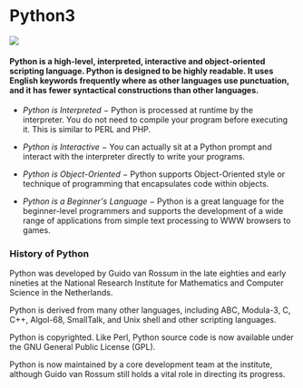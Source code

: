 # Python3
![](https://cdn.analyticsvidhya.com/wp-content/uploads/2020/05/Pytho-Iterators-and-Generators.jpg)

#### Python is a high-level, interpreted, interactive and object-oriented scripting language. Python is designed to be highly readable. It uses English keywords frequently where as other languages use punctuation, and it has fewer syntactical constructions than other languages.

- *Python is Interpreted −* Python is processed at runtime by the interpreter. You do not need to compile your program before executing it. This is similar to PERL and PHP.

- *Python is Interactive −* You can actually sit at a Python prompt and interact with the interpreter directly to write your programs.

- *Python is Object-Oriented −* Python supports Object-Oriented style or technique of programming that encapsulates code within objects.

- *Python is a Beginner's Language −* Python is a great language for the beginner-level programmers and supports the development of a wide range of applications from simple text processing to WWW browsers to games.

### History of Python
Python was developed by Guido van Rossum in the late eighties and early nineties at the National Research Institute for Mathematics and Computer Science in the Netherlands.

Python is derived from many other languages, including ABC, Modula-3, C, C++, Algol-68, SmallTalk, and Unix shell and other scripting languages.

Python is copyrighted. Like Perl, Python source code is now available under the GNU General Public License (GPL).

Python is now maintained by a core development team at the institute, although Guido van Rossum still holds a vital role in directing its progress.


